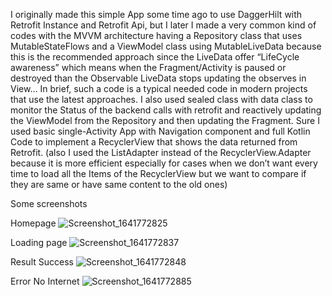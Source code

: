 I originally made this simple App some time ago to use DaggerHilt with Retrofit Instance and Retrofit Api, but I later I made a very common kind of  codes with the MVVM architecture having a Repository class that uses MutableStateFlows and a ViewModel class using MutableLiveData because this is the recommended approach since the LiveData offer “LifeCycle awareness” which means when the Fragment/Activity is paused or destroyed than the Observable LiveData stops updating the observes in View… In brief, such a code is a typical needed code in modern projects that use the latest approaches. I also used sealed class with data class to monitor the Status of the backend calls with retrofit and reactively updating the ViewModel from the Repository and then updating the Fragment. Sure I used basic single-Activity App with Navigation component and full Kotlin Code to implement a RecyclerView that shows the data returned from Retrofit. (also I used the ListAdapter  instead of the RecyclerView.Adapter because it is more efficient especially for cases when we don’t want every time to load all the Items of the RecyclerView but we want to compare if they are same or have same content to the old ones)

Some screenshots

Homepage
![Screenshot_1641772825](https://user-images.githubusercontent.com/20923486/148707114-18bd208f-71f4-45f3-96dc-fbd5b9dbc82f.png) 

Loading page
![Screenshot_1641772837](https://user-images.githubusercontent.com/20923486/148707135-cfe94dd2-0a3a-4c00-bc54-e07c4ef7a21f.png)

Result Success
![Screenshot_1641772848](https://user-images.githubusercontent.com/20923486/148707143-865bee18-c6d8-4624-8642-a0904c06a5a9.png)

Error No Internet
![Screenshot_1641772885](https://user-images.githubusercontent.com/20923486/148707156-67094b03-3ca9-4f01-9e72-f75b2611734e.png)

